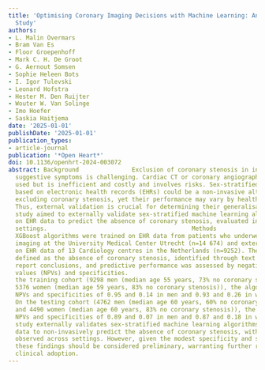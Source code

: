 ```yaml
---
title: 'Optimising Coronary Imaging Decisions with Machine Learning: An External Validation
  Study'
authors:
- L. Malin Overmars
- Bram Van Es
- Floor Groepenhoff
- Mark C. H. De Groot
- G. Aernout Somsen
- Sophie Heleen Bots
- I. Igor Tulevski
- Leonard Hofstra
- Hester M. Den Ruijter
- Wouter W. Van Solinge
- Imo Hoefer
- Saskia Haitjema
date: '2025-01-01'
publishDate: '2025-01-01'
publication_types:
- article-journal
publication: '*Open Heart*'
doi: 10.1136/openhrt-2024-003072
abstract: Background               Exclusion of coronary stenosis in individuals with
  suggestive symptoms is challenging. Cardiac CT or coronary angiography is often
  used but is inefficient and costly and involves risks. Sex-stratified algorithms
  based on electronic health records (EHRs) could be a non-invasive alternative for
  excluding coronary stenosis, yet their performance may vary by healthcare settings.
  Thus, external validation is crucial for determining their generalisability. This
  study aimed to externally validate sex-stratified machine learning algorithms based
  on EHR data to predict the absence of coronary stenosis, evaluated in diverse clinical
  settings.                                         Methods               Sex-stratified
  XGBoost algorithms were trained on EHR data from patients who underwent coronary
  imaging at the University Medical Center Utrecht (n=14 674) and externally tested
  on EHR data of 13 Cardiology centres in the Netherlands (n=9252). The outcome was
  defined as the absence of coronary stenosis, identified through text mining of radiology
  report conclusions, and predictive performance was assessed by negative predictive
  values (NPVs) and specificities.                                         Results               On
  the training cohort (9298 men (median age 55 years, 73% no coronary stenosis) and
  5376 women (median age 59 years, 83% no coronary stenosis)), the algorithms showed
  NPVs and specificities of 0.95 and 0.14 in men and 0.93 and 0.26 in women, respectively.
  On the testing cohort (4762 men (median age 60 years, 60% no coronary stenosis)
  and 4490 women (median age 60 years, 83% no coronary stenosis)), the algorithm showed
  NPVs and specificities of 0.89 and 0.07 in men and 0.87 and 0.18 in women, respectively.                                         Conclusions               This
  study externally validates sex-stratified machine learning algorithms using EHR
  data to non-invasively predict the absence of coronary stenosis, with high NPVs
  observed across settings. However, given the modest specificity and study limitations,
  these findings should be considered preliminary, warranting further refinement before
  clinical adoption.
---
```

